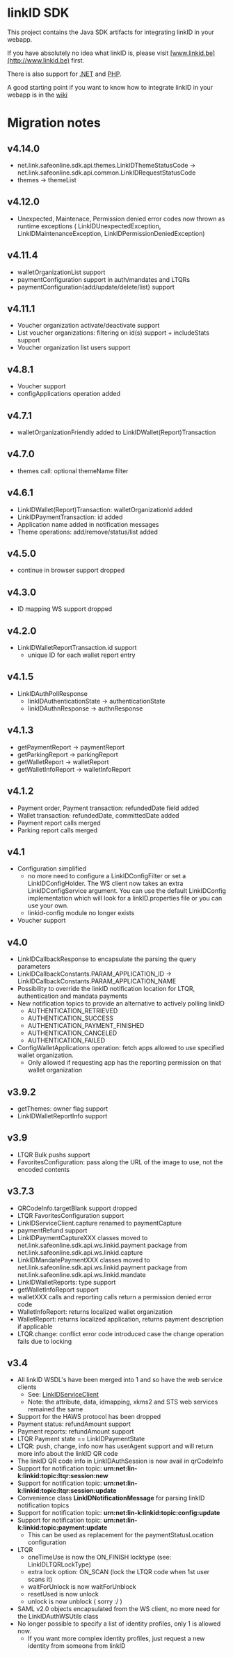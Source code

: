 linkID SDK
==========

This project contains the Java SDK artifacts for integrating linkID in your webapp.

If you have absolutely no idea what linkID is, please visit [www.linkid.be](http://www.linkid.be) first.

There is also support for [.NET](https://github.com/link-nv/linkid-sdk-dotnet) and [PHP](https://github.com/link-nv/linkid-sdk-php).

A good starting point if you want to know how to integrate linkID in your webapp is in the [wiki](https://github.com/link-nv/linkid-sdk/wiki)


Migration notes
===============

v4.14.0
---
  * net.link.safeonline.sdk.api.themes.LinkIDThemeStatusCode -> net.link.safeonline.sdk.api.common.LinkIDRequestStatusCode
  * themes -> themeList

v4.12.0
----
  * Unexpected, Maintenace, Permission denied error codes now thrown as runtime exceptions ( LinkIDUnexpectedException, LinkIDMaintenanceException, LinkIDPermissionDeniedException)

v4.11.4
----
  * walletOrganizationList support
  * paymentConfiguration support in auth/mandates and LTQRs
  * paymentConfiguration{add/update/delete/list} support
  
v4.11.1
----
  * Voucher organization activate/deactivate support
  * List voucher organizations: filtering on id(s) support + includeStats support
  * Voucher organization list users support

v4.8.1
----
  * Voucher support
  * configApplications operation added

v4.7.1
----
  * walletOrganizationFriendly added to LinkIDWallet(Report)Transaction

v4.7.0
----
  * themes call: optional themeName filter

v4.6.1
----
  * LinkIDWallet(Report)Transaction: walletOrganizationId added
  * LinkIDPaymentTransaction: id added
  * Application name added in notification messages
  * Theme operations: add/remove/status/list added

v4.5.0
---
  * continue in browser support dropped

v4.3.0
---
  * ID mapping WS support dropped

v4.2.0
---
  * LinkIDWalletReportTransaction.id support
    * unique ID for each wallet report entry

v4.1.5
---
  * LinkIDAuthPollResponse
    * linkIDAuthenticationState -> authenticationState
    * linkIDAuthnResponse -> authnResponse

v4.1.3
---
  * getPaymentReport -> paymentReport
  * getParkingReport -> parkingReport
  * getWalletReport -> walletReport
  * getWalletInfoReport -> walletInfoReport

v4.1.2
---
  * Payment order, Payment transaction: refundedDate field added
  * Wallet transaction: refundedDate, committedDate added
  * Payment report calls merged
  * Parking report calls merged

v4.1
---
  * Configuration simplified
    * no more need to configure a LinkIDConfigFilter or set a LinkIDConfigHolder. The WS client now takes an extra LinkIDConfigService argument. You can use the default LinkIDConfig implementation which will look for a linkID.properties file or you can use your own.
    * linkid-config module no longer exists
  * Voucher support

v4.0
---
  * LinkIDCallbackResponse to encapsulate the parsing the query parameters
  * LinkIDCallbackConstants.PARAM_APPLICATION_ID -> LinkIDCallbackConstants.PARAM_APPLICATION_NAME
  * Possibility to override the linkID notification location for LTQR, authentication and mandata payments
  * New notification topics to provide an alternative to actively polling linkID
    * AUTHENTICATION_RETRIEVED
    * AUTHENTICATION_SUCCESS
    * AUTHENTICATION_PAYMENT_FINISHED
    * AUTHENTICATION_CANCELED
    * AUTHENTICATION_FAILED
  * ConfigWalletApplications operation: fetch apps allowed to use specified wallet organization.
    * Only allowed if requesting app has the reporting permission on that wallet organization

v3.9.2
----
  * getThemes: owner flag support
  * LinkIDWalletReportInfo support

v3.9
----
  * LTQR Bulk pushs support
  * FavoritesConfiguration: pass along the URL of the image to use, not the encoded contents

v3.7.3
----
  * QRCodeInfo.targetBlank support dropped
  * LTQR FavoritesConfiguration support
  * LinkIDServiceClient.capture renamed to paymentCapture
  * paymentRefund support
  * LinkIDPaymentCaptureXXX classes moved to net.link.safeonline.sdk.api.ws.linkid.payment package from net.link.safeonline.sdk.api.ws.linkid.capture
  * LinkIDMandatePaymentXXX classes moved to net.link.safeonline.sdk.api.ws.linkid.payment package from net.link.safeonline.sdk.api.ws.linkid.mandate
  * LinkIDWalletReports: type support 
  * getWalletInfoReport support 
  * walletXXX calls and reporting calls return a permission denied error code
  * WalletInfoReport: returns localized wallet organization
  * WalletReport: returns localized application, returns payment description if applicable
  * LTQR.change: conflict error code introduced case the change operation fails due to locking

v3.4
----
  * All linkID WSDL's have been merged into 1 and so have the web service clients
  	* See: [LinkIDServiceClient](https://github.com/link-nv/linkid-sdk/blob/master/linkid-sdk-api/src/main/java/net/link/safeonline/sdk/api/ws/linkid/LinkIDServiceClient.java)
  	* Note: the attribute, data, idmapping, xkms2 and STS web services remained the same
  * Support for the HAWS protocol has been dropped
  * Payment status: refundAmount support
  * Payment reports: refundAmount support
  * LTQR Payment state == LinkIDPaymentState
  * LTQR: push, change, info now has userAgent support and will return more info about the linkID QR code
  * The linkID QR code info in LinkIDAuthSession is now avail in qrCodeInfo
  * Support for notification topic: **urn:net:lin-k:linkid:topic:ltqr:session:new**
  * Support for notification topic: **urn:net:lin-k:linkid:topic:ltqr:session:update**
  * Convenience class **LinkIDNotificationMessage** for parsing linkID notification topics
  * Support for notification topic: **urn:net:lin-k:linkid:topic:config:update**
  * Support for notification topic: **urn:net:lin-k:linkid:topic:payment:update**
    * This can be used as replacement for the paymentStatusLocation configuration
  * LTQR
    * oneTimeUse is now the ON_FINISH locktype (see: LinkIDLTQRLockType)
    * extra lock option: ON_SCAN (lock the LTQR code when 1st user scans it)
    * waitForUnlock is now waitForUnblock
    * resetUsed is now unlock
    * unlock is now unblock ( sorry :/ )
  * SAML v2.0 objects encapsulated from the WS client, no more need for the LinkIDAuthWSUtils class
  * No longer possible to specify a list of identity profiles, only 1 is allowed now.
    * If you want more complex identity profiles, just request a new identity from someone from linkID
    